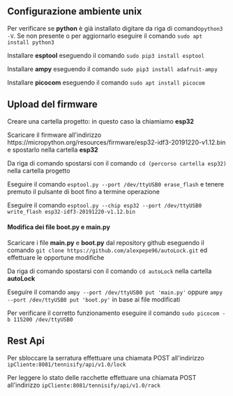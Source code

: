 <h2>Configurazione ambiente unix</h2>
<p>Per verificare se <b>python</b> è già installato digitare da riga di comando<code>python3 -V</code>. Se non presente o per aggiornarlo eseguire il comando <code>sudo apt install python3</code></p>
<p>Installare <b>esptool</b> eseguendo il comando <code>sudo pip3 install esptool</code></p>
<p>Installare <b>ampy</b> eseguendo il comando <code>sudo pip3 install adafruit-ampy</code></p>
<p>Installare <b>picocom</b> eseguendo il comando <code>sudo apt install picocom</code></p>

<h2>Upload del firmware</h2>
<p>Creare una cartella progetto: in questo caso la chiamiamo <b>esp32</b></p>
<p>Scaricare il firmware all'indirizzo https://micropython.org/resources/firmware/esp32-idf3-20191220-v1.12.bin e spostarlo nella cartella <b>esp32</b></p>
<p>Da riga di comando spostarsi con il comando <code>cd (percorso cartella esp32)</code> nella cartella progetto</p>
<p>Eseguire il comando <code>esptool.py --port /dev/ttyUSB0 erase_flash</code> e tenere premuto il pulsante di boot fino a termine operazione</p>
<p>Eseguire il comando <code>esptool.py --chip esp32 --port /dev/ttyUSB0 write_flash esp32-idf3-20191220-v1.12.bin</code></p>
<h4>Modifica dei file boot.py e main.py</h4>
<p>Scaricare i file <b>main.py</b> e <b>boot.py</b> dal repository github eseguendo il comando <code>git clone https://github.com/alexpepe96/autoLock.git</code> ed effettuare le opportune modifiche</p>
<p>Da riga di comando spostarsi con il comando <code>cd autoLock</code> nella cartella <b>autoLock</b></p>
<p>Eseguire il comando <code>ampy --port /dev/ttyUSB0 put 'main.py'</code> oppure <code>ampy --port /dev/ttyUSB0 put 'boot.py'</code> in base ai file modificati</p>
<p>Per verificare il corretto funzionamento eseguire il comando <code>sudo picocom -b 115200 /dev/ttyUSB0</code></p>

<h2>Rest Api</h2>
<p>Per sbloccare la serratura effettuare una chiamata POST all'indirizzo <code>ipCliente:8081/tennisify/api/v1.0/lock</code></p>
<p>Per leggere lo stato delle racchette effettuare una chiamata POST all'indirizzo <code>ipCliente:8081/tennisify/api/v1.0/rack</code></p>
